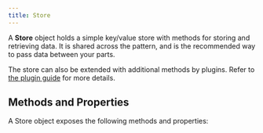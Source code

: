 ```yaml
---
title: Store
---
```


A **Store** object holds a simple key/value store with methods for storing and
retrieving data. It is shared across the pattern, and is the recommended way
to pass data between your parts.

The store can also be extended with additional methods by plugins. Refer to
[the plugin guide](/guides/plugins) for more details.

## Methods and Properties

A Store object exposes the following methods and properties:

<ReadMore recurse />

